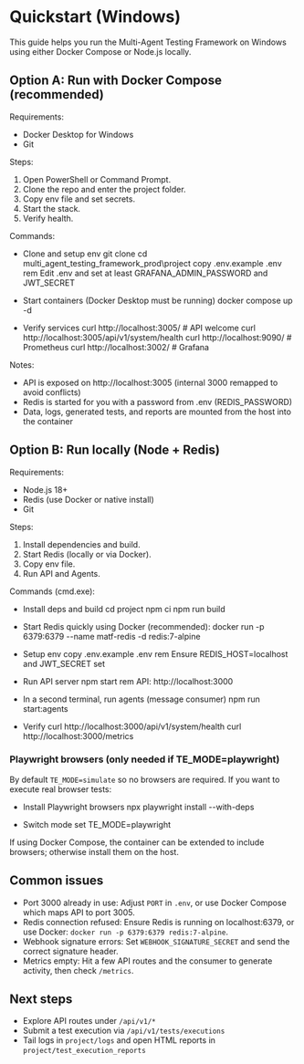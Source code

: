 # Quickstart (Windows)

This guide helps you run the Multi-Agent Testing Framework on Windows using either Docker Compose or Node.js locally.

## Option A: Run with Docker Compose (recommended)

Requirements:
- Docker Desktop for Windows
- Git

Steps:
1. Open PowerShell or Command Prompt.
2. Clone the repo and enter the project folder.
3. Copy env file and set secrets.
4. Start the stack.
5. Verify health.

Commands:

- Clone and setup env
  git clone <your-repo-url>
  cd multi_agent_testing_framework_prod\project
  copy .env.example .env
  rem Edit .env and set at least GRAFANA_ADMIN_PASSWORD and JWT_SECRET

- Start containers (Docker Desktop must be running)
  docker compose up -d

- Verify services
  curl http://localhost:3005/ # API welcome
  curl http://localhost:3005/api/v1/system/health
  curl http://localhost:9090/  # Prometheus
  curl http://localhost:3002/  # Grafana

Notes:
- API is exposed on http://localhost:3005 (internal 3000 remapped to avoid conflicts)
- Redis is started for you with a password from .env (REDIS_PASSWORD)
- Data, logs, generated tests, and reports are mounted from the host into the container

## Option B: Run locally (Node + Redis)

Requirements:
- Node.js 18+
- Redis (use Docker or native install)
- Git

Steps:
1. Install dependencies and build.
2. Start Redis (locally or via Docker).
3. Copy env file.
4. Run API and Agents.

Commands (cmd.exe):

- Install deps and build
  cd project
  npm ci
  npm run build

- Start Redis quickly using Docker (recommended):
  docker run -p 6379:6379 --name matf-redis -d redis:7-alpine

- Setup env
  copy .env.example .env
  rem Ensure REDIS_HOST=localhost and JWT_SECRET set

- Run API server
  npm start
  rem API: http://localhost:3000

- In a second terminal, run agents (message consumer)
  npm run start:agents

- Verify
  curl http://localhost:3000/api/v1/system/health
  curl http://localhost:3000/metrics

### Playwright browsers (only needed if TE_MODE=playwright)
By default `TE_MODE=simulate` so no browsers are required. If you want to execute real browser tests:

- Install Playwright browsers
  npx playwright install --with-deps

- Switch mode
  set TE_MODE=playwright

If using Docker Compose, the container can be extended to include browsers; otherwise install them on the host.

## Common issues
- Port 3000 already in use: Adjust `PORT` in `.env`, or use Docker Compose which maps API to port 3005.
- Redis connection refused: Ensure Redis is running on localhost:6379, or use Docker: `docker run -p 6379:6379 redis:7-alpine`.
- Webhook signature errors: Set `WEBHOOK_SIGNATURE_SECRET` and send the correct signature header.
- Metrics empty: Hit a few API routes and the consumer to generate activity, then check `/metrics`.

## Next steps
- Explore API routes under `/api/v1/*`
- Submit a test execution via `/api/v1/tests/executions`
- Tail logs in `project/logs` and open HTML reports in `project/test_execution_reports`

